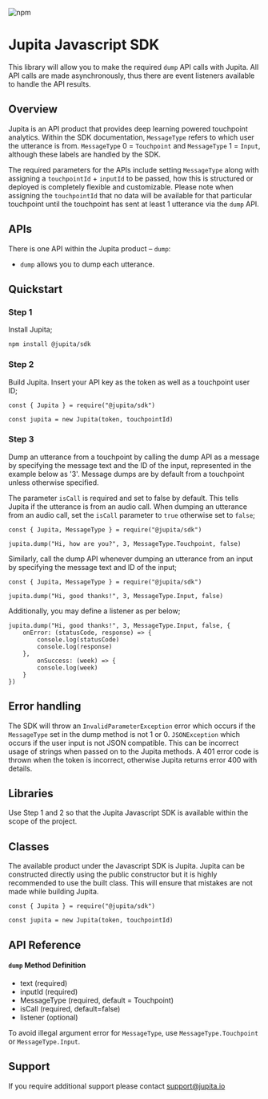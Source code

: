 ![npm](https://img.shields.io/npm/v/@jupita/sdk)

# Jupita Javascript SDK
This library will allow you to make the required `dump` API calls with Jupita. All API calls are made asynchronously, thus there are event listeners available to handle the API results.


## Overview
Jupita is an API product that provides deep learning powered touchpoint analytics. Within the SDK documentation, `MessageType` refers to which user the utterance is from. `MessageType` 0 = `Touchpoint` and `MessageType` 1 = `Input`, although these labels are handled by the SDK.

The required parameters for the APIs include setting `MessageType` along with assigning a `touchpointId` + `inputId` to be passed, how this is structured or deployed is completely flexible and customizable. Please note when assigning the `touchpointId` that no data will be available for that particular touchpoint until the touchpoint has sent at least 1 utterance via the `dump` API. 


## APIs
There is one API within the Jupita product – `dump`:

- `dump` allows you to dump each utterance.


##  Quickstart
### Step 1
Install Jupita;

```
npm install @jupita/sdk
```

### Step 2
Build Jupita. Insert your API key as the token as well as a touchpoint user ID;

```
const { Jupita } = require("@jupita/sdk")

const jupita = new Jupita(token, touchpointId)
```

### Step 3
Dump an utterance from a touchpoint by calling the dump API as a message by specifying the message text and the ID of the input, represented in the example below as '3'. Message dumps are by default from a touchpoint unless otherwise specified. 

The parameter `isCall` is required and set to false by default. This tells Jupita if the utterance is from an audio call. When dumping an utterance from an audio call, set the `isCall` parameter to `true` otherwise set to `false`;

```
const { Jupita, MessageType } = require("@jupita/sdk")

jupita.dump("Hi, how are you?", 3, MessageType.Touchpoint, false)
```

Similarly, call the dump API whenever dumping an utterance from an input by specifying the message text and ID of the input;
```
const { Jupita, MessageType } = require("@jupita/sdk")

jupita.dump("Hi, good thanks!", 3, MessageType.Input, false)
```

Additionally, you may define a listener as per below;

```
jupita.dump("Hi, good thanks!", 3, MessageType.Input, false, {
    onError: (statusCode, response) => {
        console.log(statusCode)
        console.log(response)
    }, 
        onSuccess: (week) => {
        console.log(week)
    }
})
```

## Error handling
The SDK will throw an `InvalidParameterException` error which occurs if the `MessageType` set in the dump method is not 1 or 0.
`JSONException` which occurs if the user input is not JSON compatible. This can be incorrect usage of strings when passed on to the Jupita methods.
A 401 error code is thrown when the token is incorrect, otherwise Jupita returns error 400 with details.


## Libraries
Use Step 1 and 2 so that the Jupita Javascript SDK is available within the scope of the project.


## Classes
The available product under the Javascript SDK is Jupita. Jupita can be constructed directly using the public constructor but it is highly recommended to use the built class. This will ensure that mistakes are not made while building Jupita.

```
const { Jupita } = require("@jupita/sdk")

const jupita = new Jupita(token, touchpointId)
```

## API Reference
#### `dump` Method Definition

* text (required)
* inputId (required)
* MessageType (required, default = Touchpoint)
* isCall (required, default=false)
* listener (optional)

To avoid illegal argument error for `MessageType`, use `MessageType.Touchpoint` or `MessageType.Input`.

## Support
If you require additional support please contact support@jupita.io
